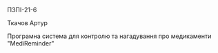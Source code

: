 ПЗПІ-21-6

Ткачов Артур

Програмна система для контролю та нагадування про медикаменти "MediReminder"